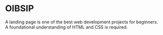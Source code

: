 # OIBSIP
A landing page is one of the best web development projects for beginners. A foundational understanding of HTML and CSS is required.
